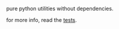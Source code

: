 pure python utilities without dependencies.

for more info, read the [tests](https://github.com/nathants/py-util/tree/master/util).
